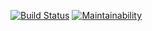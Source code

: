 [![Build Status](https://app.travis-ci.com/MarcusViniciusCavalcanti/xenon-backend.svg?branch=main)](https://app.travis-ci.com/MarcusViniciusCavalcanti/xenon-backend)
[![Maintainability](https://api.codeclimate.com/v1/badges/55259650100b55a668d4/maintainability)](https://codeclimate.com/github/MarcusViniciusCavalcanti/xenon-backend/maintainability)
